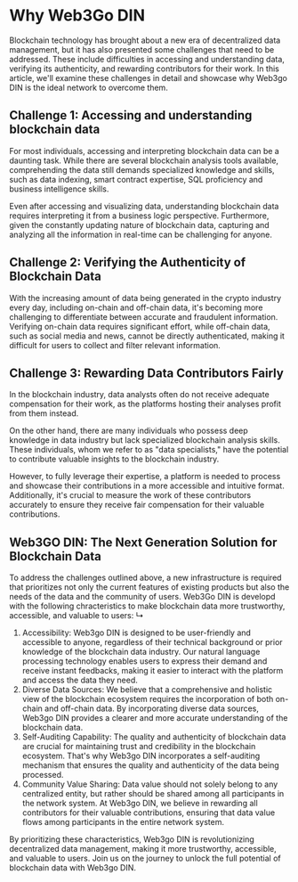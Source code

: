 # Why Web3Go DIN

Blockchain technology has brought about a new era of decentralized data management, but it has also presented some challenges that need to be addressed.  These include difficulties in accessing and understanding data, verifying its authenticity, and rewarding contributors for their work. In this article, we'll examine these challenges in detail and showcase why Web3go DIN is the ideal network to overcome them.&#x20;

## Challenge 1: Accessing and understanding blockchain data

For most individuals, accessing and interpreting blockchain data can be a daunting task. While there are several blockchain analysis tools available, comprehending the data still demands specialized knowledge and skills, such as data indexing, smart contract expertise, SQL proficiency and business intelligence skills.

Even after accessing and visualizing data, understanding blockchain data requires interpreting it from a business logic perspective. Furthermore, given the constantly updating nature of blockchain data, capturing and analyzing all the information in real-time can be challenging for anyone.



## Challenge 2: Verifying the Authenticity of Blockchain Data

With the increasing amount of data being generated in the crypto industry every day, including on-chain and off-chain data, it's becoming more challenging to differentiate between accurate and fraudulent information. Verifying on-chain data requires significant effort, while off-chain data, such as social media and news, cannot be directly authenticated, making it difficult for users to collect and filter relevant information.



## Challenge 3:  Rewarding Data Contributors Fairly

In the blockchain industry, data analysts often do not receive adequate compensation for their work, as the platforms hosting their analyses profit from them instead.

On the other hand, there are many individuals who possess deep knowledge in data industry but lack specialized blockchain analysis skills. These individuals, whom we refer to as "data specialists," have the potential to contribute valuable insights to the blockchain industry.&#x20;

However, to fully leverage their expertise, a platform is needed to process and showcase their contributions in a more accessible and intuitive format. Additionally, it's crucial to measure the work of these contributors accurately to ensure they receive fair compensation for their valuable contributions.





## Web3GO DIN: The Next Generation Solution for Blockchain Data&#x20;

To address the challenges outlined above, a new infrastructure is required that prioritizes not only the current features of existing products but also the needs of the data and the community of users.  Web3Go DIN is developd with the following chracteristics to make blockchain data more trustworthy, accessible, and valuable to users: ↳

1. Accessibility: Web3go DIN is designed to be user-friendly and accessible to anyone, regardless of their technical background or prior knowledge of the blockchain data industry. Our natural language processing technology enables users to express their demand and receive instant feedbacks, making it easier to interact with the platform and access the data they need.
2. Diverse Data Sources: We believe that a comprehensive and holistic view of the blockchain ecosystem requires the incorporation of both on-chain and off-chain data. By incorporating diverse data sources, Web3go DIN provides a clearer and more accurate understanding of the blockchain data.
3. Self-Auditing Capability: The quality and authenticity of blockchain data are crucial for maintaining trust and credibility in the blockchain ecosystem. That's why Web3go DIN incorporates a self-auditing mechanism that ensures the quality and authenticity of the data being processed.
4. Community Value Sharing: Data value should not solely belong to any centralized entity, but rather should be shared among all participants in the network system. At Web3go DIN, we believe in rewarding all contributors for their valuable contributions, ensuring that data value flows among participants in the entire network system.



By prioritizing these characteristics, Web3go DIN is revolutionizing decentralized data management, making it more trustworthy, accessible, and valuable to users. Join us on the journey to unlock the full potential of blockchain data with Web3go DIN.



